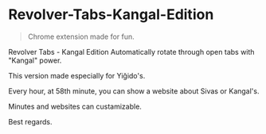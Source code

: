 # Revolver-Tabs-Kangal-Edition
> Chrome extension made for fun.

Revolver Tabs - Kangal Edition
Automatically rotate through open tabs with "Kangal" power.

This version made especially for Yiğido's.

Every hour, at 58th minute, you can show a website about Sivas or Kangal's.

Minutes and websites can custamizable.

Best regards.
